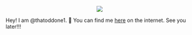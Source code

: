 <p align="center">
  <a href="https://skillicons.dev">
    <img src="https://skillicons.dev/icons?i=git,js,svelte,swift,tailwind,html,css,vscode,flask,github,apple,py,windows" />
  </a>
</p>


Hey! I am @thatoddone1. 👋 You can find me [here](https://www.joshuarocks.me) on the internet. See you later!!!


<!---
Thatoddone1/Thatoddone1 is a ✨ special ✨ repository because its `README.md` (this file) appears on your GitHub profile.
You can click the Preview link to take a look at your changes.
--->
